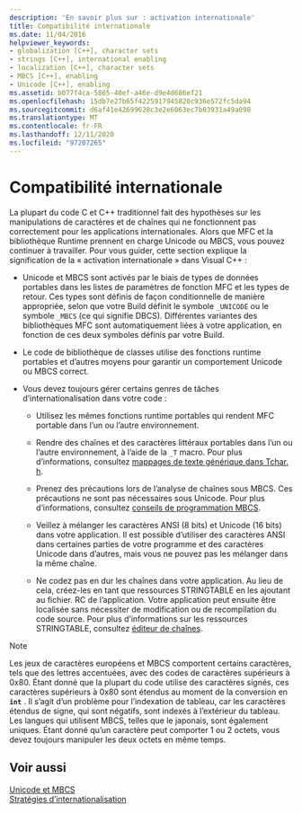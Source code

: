 ```yaml
---
description: 'En savoir plus sur : activation internationale'
title: Compatibilité internationale
ms.date: 11/04/2016
helpviewer_keywords:
- globalization [C++], character sets
- strings [C++], international enabling
- localization [C++], character sets
- MBCS [C++], enabling
- Unicode [C++], enabling
ms.assetid: b077f4ca-5865-40ef-a46e-d9e4d686ef21
ms.openlocfilehash: 15db7e27b65f4225917945820c936e572fc5da94
ms.sourcegitcommit: d6af41e42699628c3e2e6063ec7b03931a49a098
ms.translationtype: MT
ms.contentlocale: fr-FR
ms.lasthandoff: 12/11/2020
ms.locfileid: "97207265"
---
```

# <a name="international-enabling"></a>Compatibilité internationale

La plupart du code C et C++ traditionnel fait des hypothèses sur les manipulations de caractères et de chaînes qui ne fonctionnent pas correctement pour les applications internationales. Alors que MFC et la bibliothèque Runtime prennent en charge Unicode ou MBCS, vous pouvez continuer à travailler. Pour vous guider, cette section explique la signification de la « activation internationale » dans Visual C++ :

- Unicode et MBCS sont activés par le biais de types de données portables dans les listes de paramètres de fonction MFC et les types de retour. Ces types sont définis de façon conditionnelle de manière appropriée, selon que votre Build définit le symbole `_UNICODE` ou le symbole `_MBCS` (ce qui signifie DBCS). Différentes variantes des bibliothèques MFC sont automatiquement liées à votre application, en fonction de ces deux symboles définis par votre Build.

- Le code de bibliothèque de classes utilise des fonctions runtime portables et d’autres moyens pour garantir un comportement Unicode ou MBCS correct.

- Vous devez toujours gérer certains genres de tâches d’internationalisation dans votre code :

  - Utilisez les mêmes fonctions runtime portables qui rendent MFC portable dans l’un ou l’autre environnement.

  - Rendre des chaînes et des caractères littéraux portables dans l’un ou l’autre environnement, à l’aide de la `_T` macro. Pour plus d’informations, consultez [mappages de texte générique dans Tchar. h](../text/generic-text-mappings-in-tchar-h.md).

  - Prenez des précautions lors de l’analyse de chaînes sous MBCS. Ces précautions ne sont pas nécessaires sous Unicode. Pour plus d’informations, consultez [conseils de programmation MBCS](../text/mbcs-programming-tips.md).

  - Veillez à mélanger les caractères ANSI (8 bits) et Unicode (16 bits) dans votre application. Il est possible d’utiliser des caractères ANSI dans certaines parties de votre programme et des caractères Unicode dans d’autres, mais vous ne pouvez pas les mélanger dans la même chaîne.

  - Ne codez pas en dur les chaînes dans votre application. Au lieu de cela, créez-les en tant que ressources STRINGTABLE en les ajoutant au fichier. RC de l’application. Votre application peut ensuite être localisée sans nécessiter de modification ou de recompilation du code source. Pour plus d’informations sur les ressources STRINGTABLE, consultez [éditeur de chaînes](../windows/string-editor.md).

> [!NOTE]
> Les jeux de caractères européens et MBCS comportent certains caractères, tels que des lettres accentuées, avec des codes de caractères supérieurs à 0x80. Étant donné que la plupart du code utilise des caractères signés, ces caractères supérieurs à 0x80 sont étendus au moment de la conversion en **`int`** . Il s’agit d’un problème pour l’indexation de tableau, car les caractères étendus de signe, qui sont négatifs, sont indexés à l’extérieur du tableau. Les langues qui utilisent MBCS, telles que le japonais, sont également uniques. Étant donné qu’un caractère peut comporter 1 ou 2 octets, vous devez toujours manipuler les deux octets en même temps.

## <a name="see-also"></a>Voir aussi

[Unicode et MBCS](../text/unicode-and-mbcs.md)<br/>
[Stratégies d’internationalisation](../text/internationalization-strategies.md)

